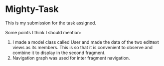 # Mighty-Task
This is my submission for the task assigned.

Some points I think I should mention:
1) I made a model class called User and made the data of the two edittext views as its members. This is so that it is convenient to observe and combine it to display in the second fragment.
2) Navigation graph was used for inter fragment navigation.
